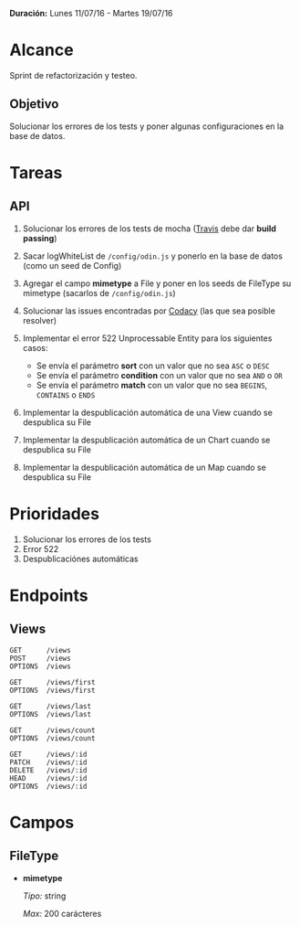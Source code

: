 **Duración:** Lunes 11/07/16 - Martes 19/07/16

# Alcance
Sprint de refactorización y testeo.

## Objetivo
Solucionar los errores de los tests y poner algunas configuraciones en la base de datos.


# Tareas

## API

1. Solucionar los errores de los tests de mocha ([Travis](https://travis-ci.org/gcba-odin/odin) debe dar **build passing**)
2. Sacar logWhiteList de `/config/odin.js` y ponerlo en la base de datos (como un seed de Config)
3. Agregar el campo **mimetype** a File y poner en los seeds de FileType su mimetype (sacarlos de `/config/odin.js`)
4. Solucionar las issues encontradas por [Codacy](https://www.codacy.com/app/ODIN/odin/issues) (las que sea posible resolver)
5. Implementar el error 522 Unprocessable Entity para los siguientes casos:

    - Se envía el parámetro **sort** con un valor que no sea `ASC` o `DESC`
    - Se envía el parámetro **condition** con un valor que no sea `AND` o `OR`
    - Se envía el parámetro **match** con un valor que no sea `BEGINS`, `CONTAINS` o `ENDS`

6. Implementar la despublicación automática de una View cuando se despublica su File
7. Implementar la despublicación automática de un Chart cuando se despublica su File
8. Implementar la despublicación automática de un Map cuando se despublica su File


# Prioridades

1. Solucionar los errores de los tests
2. Error 522
3. Despublicaciónes automáticas


# Endpoints

## Views
```
GET      /views
POST     /views
OPTIONS  /views

GET      /views/first
OPTIONS  /views/first

GET      /views/last
OPTIONS  /views/last

GET      /views/count
OPTIONS  /views/count

GET      /views/:id
PATCH    /views/:id
DELETE   /views/:id
HEAD     /views/:id
OPTIONS  /views/:id
```

# Campos

## FileType

- **mimetype**

    *Tipo:* string

    *Max:* 200 carácteres